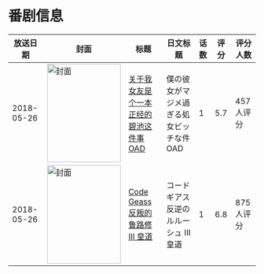# 番剧信息

|放送日期|封面|标题|日文标题|话数|评分|评分人数|
|---|---|---|---|---|---|---|
|2018-05-26|<img src="https://lain.bgm.tv/pic/cover/c/b6/79/227721_DRFJ6.jpg" alt="封面" style="width:150px;height:200px;object-fit:cover;">|[关于我女友是个一本正经的碧池这件事 OAD](https://bangumi.tv/subject/227721)|僕の彼女がマジメ過ぎる処女ビッチな件 OAD|1|5.7|457人评分|
|2018-05-26|<img src="https://lain.bgm.tv/pic/cover/c/4d/c4/199231_FWw0Z.jpg" alt="封面" style="width:150px;height:200px;object-fit:cover;">|[Code Geass 反叛的鲁路修 III 皇道](https://bangumi.tv/subject/199231)|コードギアス 反逆のルルーシュ III 皇道|1|6.8|875人评分|
